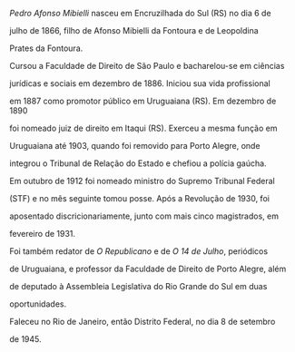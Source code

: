 

*Pedro Afonso Mibielli* nasceu em Encruzilhada do Sul (RS) no dia 6 de

julho de 1866, filho de Afonso Mibielli da Fontoura e de Leopoldina

Prates da Fontoura.



Cursou a Faculdade de Direito de São Paulo e bacharelou-se em ciências

jurídicas e sociais em dezembro de 1886. Iniciou sua vida profissional

em 1887 como promotor público em Uruguaiana (RS). Em dezembro de 1890

foi nomeado juiz de direito em Itaqui (RS). Exerceu a mesma função em

Uruguaiana até 1903, quando foi removido para Porto Alegre, onde

integrou o Tribunal de Relação do Estado e chefiou a polícia gaúcha.



Em outubro de 1912 foi nomeado ministro do Supremo Tribunal Federal

(STF) e no mês seguinte tomou posse. Após a Revolução de 1930, foi

aposentado discricionariamente, junto com mais cinco magistrados, em

fevereiro de 1931.



Foi também redator de *O Republicano* e de *O 14 de Julho*, periódicos

de Uruguaiana, e professor da Faculdade de Direito de Porto Alegre, além

de deputado à Assembleia Legislativa do Rio Grande do Sul em duas

oportunidades.



Faleceu no Rio de Janeiro, então Distrito Federal, no dia 8 de setembro

de 1945.



